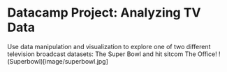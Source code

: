 # Datacamp Project: Analyzing TV Data
Use data manipulation and visualization to explore one of two different television broadcast datasets: The Super Bowl and hit sitcom The Office!
!(Superbowl)[image/superbowl.jpg]
